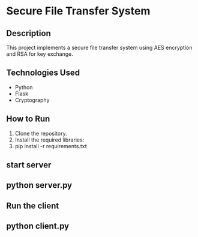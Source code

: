 # Secure File Transfer System

## Description
This project implements a secure file transfer system using AES encryption and RSA for key exchange.

## Technologies Used
- Python
- Flask
- Cryptography

## How to Run
1. Clone the repository.
2. Install the required libraries:
3.  pip install -r requirements.txt


## start server
## python server.py

## Run the client 
## python client.py